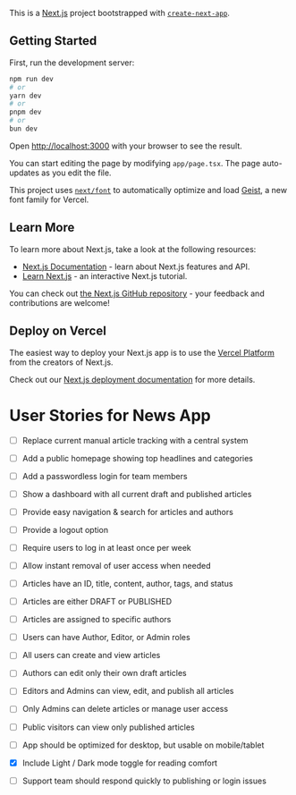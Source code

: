 This is a [Next.js](https://nextjs.org) project bootstrapped with [`create-next-app`](https://nextjs.org/docs/app/api-reference/cli/create-next-app).

## Getting Started

First, run the development server:

```bash
npm run dev
# or
yarn dev
# or
pnpm dev
# or
bun dev
```

Open [http://localhost:3000](http://localhost:3000) with your browser to see the result.

You can start editing the page by modifying `app/page.tsx`. The page auto-updates as you edit the file.

This project uses [`next/font`](https://nextjs.org/docs/app/building-your-application/optimizing/fonts) to automatically optimize and load [Geist](https://vercel.com/font), a new font family for Vercel.

## Learn More

To learn more about Next.js, take a look at the following resources:

- [Next.js Documentation](https://nextjs.org/docs) - learn about Next.js features and API.
- [Learn Next.js](https://nextjs.org/learn) - an interactive Next.js tutorial.

You can check out [the Next.js GitHub repository](https://github.com/vercel/next.js) - your feedback and contributions are welcome!

## Deploy on Vercel

The easiest way to deploy your Next.js app is to use the [Vercel Platform](https://vercel.com/new?utm_medium=default-template&filter=next.js&utm_source=create-next-app&utm_campaign=create-next-app-readme) from the creators of Next.js.

Check out our [Next.js deployment documentation](https://nextjs.org/docs/app/building-your-application/deploying) for more details.


# User Stories for News App 

- [ ] Replace current manual article tracking with a central system  
- [ ] Add a public homepage showing top headlines and categories  
- [ ] Add a passwordless login for team members  
- [ ] Show a dashboard with all current draft and published articles  
- [ ] Provide easy navigation & search for articles and authors  
- [ ] Provide a logout option  
- [ ] Require users to log in at least once per week  
- [ ] Allow instant removal of user access when needed  
- [ ] Articles have an ID, title, content, author, tags, and status  
- [ ] Articles are either DRAFT or PUBLISHED  
- [ ] Articles are assigned to specific authors  
- [ ] Users can have Author, Editor, or Admin roles  
- [ ] All users can create and view articles  
- [ ] Authors can edit only their own draft articles  
- [ ] Editors and Admins can view, edit, and publish all articles  
- [ ] Only Admins can delete articles or manage user access  
- [ ] Public visitors can view only published articles  
- [ ] App should be optimized for desktop, but usable on mobile/tablet  
- [x] Include Light / Dark mode toggle for reading comfort  
- [ ] Support team should respond quickly to publishing or login issues  

